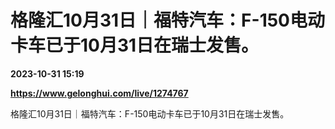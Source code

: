 # 格隆汇10月31日｜福特汽车：F-150电动卡车已于10月31日在瑞士发售。

**2023-10-31 15:19**

**https://www.gelonghui.com/live/1274767**

格隆汇10月31日｜福特汽车：F-150电动卡车已于10月31日在瑞士发售。